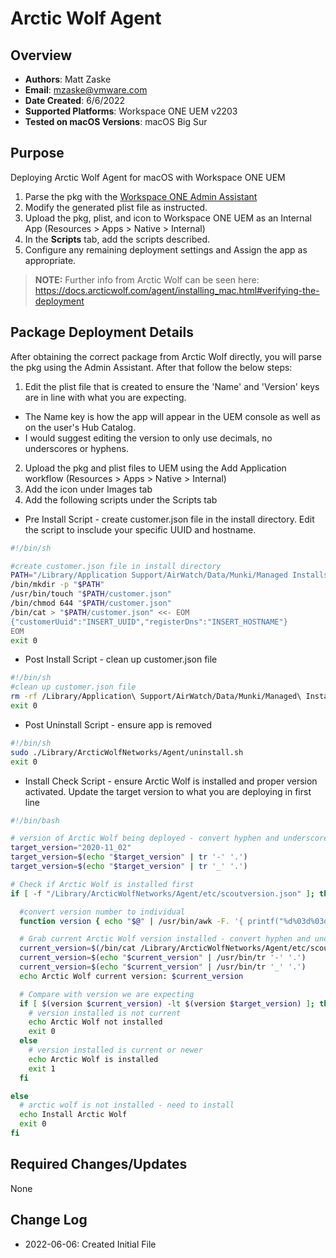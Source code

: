 # Arctic Wolf Agent

## Overview

- **Authors**: Matt Zaske
- **Email**: mzaske@vmware.com
- **Date Created**: 6/6/2022
- **Supported Platforms**: Workspace ONE UEM v2203
- **Tested on macOS Versions**: macOS Big Sur

## Purpose

Deploying Arctic Wolf Agent for macOS with Workspace ONE UEM

1) Parse the pkg with the [Workspace ONE Admin Assistant](https://awagent.com/AdminAssistant/VMwareAirWatchAdminAssistant.dmg)
2) Modify the generated plist file as instructed.
3) Upload the pkg, plist, and icon to Workspace ONE UEM as an Internal App (Resources > Apps > Native > Internal)
4) In the __Scripts__ tab, add the scripts described.
5) Configure any remaining deployment settings and Assign the app as appropriate.

  > **NOTE:** Further info from Arctic Wolf can be seen here: https://docs.arcticwolf.com/agent/installing_mac.html#verifying-the-deployment 

## Package Deployment Details

After obtaining the correct package from Arctic Wolf directly, you will parse the pkg using the Admin Assistant. After that follow the below steps:
1) Edit the plist file that is created to ensure the 'Name' and 'Version' keys are in line with what you are expecting.
  * The Name key is how the app will appear in the UEM console as well as on the user's Hub Catalog.
  * I would suggest editing the version to only use decimals, no underscores or hyphens.
2) Upload the pkg and plist files to UEM using the Add Application workflow (Resources > Apps > Native > Internal)
3) Add the icon under Images tab
4) Add the following scripts under the Scripts tab
  * Pre Install Script - create customer.json file in the install directory. Edit the script to insclude your specific UUID and hostname.
  ```BASH
  #!/bin/sh

  #create customer.json file in install directory
  PATH="/Library/Application Support/AirWatch/Data/Munki/Managed Installs/Cache"
  /bin/mkdir -p "$PATH"
  /usr/bin/touch "$PATH/customer.json"
  /bin/chmod 644 "$PATH/customer.json"
  /bin/cat > "$PATH/customer.json" <<- EOM
  {"customerUuid":"INSERT_UUID","registerDns":"INSERT_HOSTNAME"}
  EOM
  exit 0
  ```
  * Post Install Script - clean up customer.json file
  ```BASH
  #!/bin/sh
  #clean up customer.json file
  rm -rf /Library/Application\ Support/AirWatch/Data/Munki/Managed\ Installs/Cache/customer.json
  exit 0
  ```
  * Post Uninstall Script - ensure app is removed
  ```BASH
  #!/bin/sh
  sudo ./Library/ArcticWolfNetworks/Agent/uninstall.sh
  exit 0
  ```
  * Install Check Script - ensure Arctic Wolf is installed and proper version activated. Update the target version to what you are deploying in first line
  ```BASH
  #!/bin/bash

  # version of Arctic Wolf being deployed - convert hyphen and underscores to decimal
  target_version="2020-11_02"
  target_version=$(echo "$target_version" | tr '-' '.')
  target_version=$(echo "$target_version" | tr '_' '.')

  # Check if Arctic Wolf is installed first
  if [ -f "/Library/ArcticWolfNetworks/Agent/etc/scoutversion.json" ]; then

    #convert version number to individual
    function version { echo "$@" | /usr/bin/awk -F. '{ printf("%d%03d%03d%03d\n", $1,$2,$3,$4); }'; }

    # Grab current Arctic Wolf version installed - convert hyphen and underscores to decimal
    current_version=$(/bin/cat /Library/ArcticWolfNetworks/Agent/etc/scoutversion.json | /usr/bin/cut -d ":" -f 2 | /usr/bin/sed -e '1d;3d' | /usr/bin/tr -d '"",')
    current_version=$(echo "$current_version" | /usr/bin/tr '-' '.')
    current_version=$(echo "$current_version" | /usr/bin/tr '_' '.')
    echo Arctic Wolf current version: $current_version

    # Compare with version we are expecting
    if [ $(version $current_version) -lt $(version $target_version) ]; then
      # version installed is not current
      echo Arctic Wolf not installed
      exit 0
    else
      # version installed is current or newer
      echo Arctic Wolf is installed
      exit 1
    fi

  else
    # arctic wolf is not installed - need to install
    echo Install Arctic Wolf
    exit 0
  fi
  ```

## Required Changes/Updates

None

## Change Log

- 2022-06-06: Created Initial File
